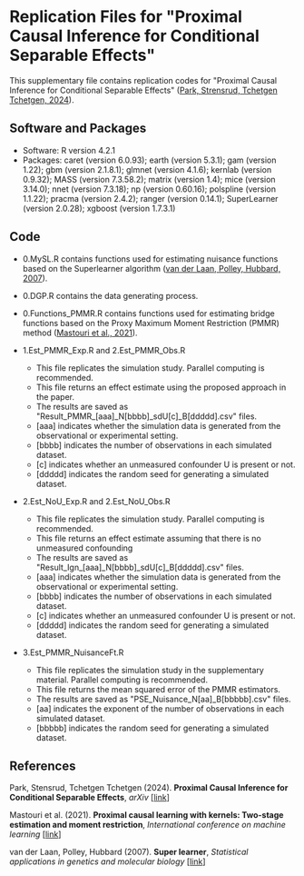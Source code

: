 # Replication Files for "Proximal Causal Inference for  Conditional Separable Effects"

This supplementary file contains replication codes for "Proximal Causal Inference for  Conditional Separable Effects" ([Park, Strensrud, Tchetgen Tchetgen, 2024](Link "PCSE")).

## Software and Packages

* Software: R version 4.2.1
* Packages: caret (version 6.0.93); earth (version 5.3.1); gam (version 1.22); gbm (version 2.1.8.1); glmnet (version 4.1.6); kernlab (version 0.9.32); MASS (version 7.3.58.2); matrix (version 1.4); mice (version 3.14.0); nnet (version 7.3.18); np (version 0.60.16); polspline (version 1.1.22); pracma (version 2.4.2); ranger (version 0.14.1); SuperLearner (version 2.0.28); xgboost (version 1.7.3.1)

## Code

* 0.MySL.R contains functions used for estimating nuisance functions based on the Superlearner algorithm ([van der Laan, Polley, Hubbard, 2007](https://www.degruyter.com/document/doi/10.2202/1544-6115.1309/html "SL")).

* 0.DGP.R contains the data generating process.  

* 0.Functions\_PMMR.R contains functions used for estimating bridge functions based on the Proxy Maximum Moment Restriction (PMMR) method ([Mastouri et al., 2021](https://proceedings.mlr.press/v139/mastouri21a.html "PMMR")).  

* 1.Est\_PMMR\_Exp.R and 2.Est\_PMMR\_Obs.R 
	* This file replicates the simulation study. Parallel computing is recommended. 
	* This file returns an effect estimate using the proposed approach in the paper.
	* The results are saved as "Result_PMMR_[aaa]_N[bbbb]_sdU[c]_B[ddddd].csv" files.
	* [aaa] indicates whether the simulation data is generated from the observational or experimental setting.
	* [bbbb] indicates the number of observations in each simulated dataset.
	* [c] indicates whether an unmeasured confounder U is present or not.
	* [ddddd] indicates the random seed for generating a simulated dataset.

* 2.Est\_NoU\_Exp.R and 2.Est\_NoU\_Obs.R 
	* This file replicates the simulation study. Parallel computing is recommended. 
	* This file returns an effect estimate assuming that there is no unmeasured confounding 
	* The results are saved as "Result_Ign_[aaa]_N[bbbb]_sdU[c]_B[ddddd].csv" files.
	* [aaa] indicates whether the simulation data is generated from the observational or experimental setting.
	* [bbbb] indicates the number of observations in each simulated dataset.
	* [c] indicates whether an unmeasured confounder U is present or not.
	* [ddddd] indicates the random seed for generating a simulated dataset.

* 3.Est\_PMMR\_NuisanceFt.R
	* This file replicates the simulation study in the supplementary material. Parallel computing is recommended.
	* This file returns the mean squared error of the PMMR estimators. 
	* The results are saved as "PSE_Nuisance_N[aa]_B[bbbbb].csv" files.
	* [aa] indicates the exponent of the number of observations in each simulated dataset.
	* [bbbbb] indicates the random seed for generating a simulated dataset.

## References

Park, Stensrud, Tchetgen Tchetgen (2024). **Proximal Causal Inference for  Conditional Separable Effects**, _arXiv_ [[link](Link "PCSE")]

Mastouri et al. (2021). **Proximal causal learning with kernels: Two-stage estimation and moment restriction**, _International conference on machine learning_ [[link](https://proceedings.mlr.press/v139/mastouri21a.html "PMMR")]

van der Laan, Polley, Hubbard (2007). **Super learner**, _Statistical applications in genetics and molecular biology_ [[link](https://www.degruyter.com/document/doi/10.2202/1544-6115.1309/html "SL")]
